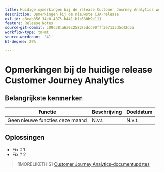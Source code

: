 ```yaml
---
title: Huidige opmerkingen bij de release Customer Journey Analytics weergeven
description: Opmerkingen bij de nieuwste CJA-release
exl-id: e8eab856-34e0-4875-b441-b1e680b9e111
feature: Release Notes
source-git-commit: c09c381a6a0c258275dcc90fff3e7133d5c42d5a
workflow-type: tm+mt
source-wordcount: '41'
ht-degree: 29%

---
```


# Opmerkingen bij de huidige release Customer Journey Analytics

## Belangrijkste kenmerken

| Functie | Beschrijving | Doeldatum |
| ----------- | ---------- | ----- |
| Geen nieuwe functies deze maand | N.v.t. | N.v.t. |

## Oplossingen

* Fix # 1
* Fix # 2

>[!MORELIKETHIS]
>[Customer Journey Analytics-documentupdates](/help/release-notes/doc-changes.md)
